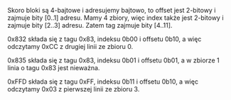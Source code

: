 Skoro bloki są 4-bajtowe i adresujemy bajtowo, to offset jest 2-bitowy i
zajmuje bity [0..1] adresu.
Mamy 4 zbiory, więc index także jest 2-bitowy i zajmuje bity [2..3] adresu.
Zatem tag zajmuje bity [4..11].

0x832 składa się z tagu 0x83, indeksu 0b00 i offsetu 0b10,
a więc odczytamy 0xCC z drugiej linii ze zbioru 0.

0x835 składa się z tagu 0x83, indeksu 0b01 i offsetu 0b01,
a w zbiorze 1 linia o tagu 0x83 jest nieważna.

0xFFD składa się z tagu 0xFF, indeksu 0b11 i offsetu 0b10,
a więc odczytamy 0x03 z pierwszej linii ze zbioru 3.
